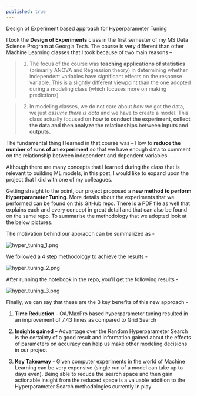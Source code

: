 ```yaml
---
published: true
---
```

Design of Experiment based approach for Hyperparameter Tuning

I took the **Design of Experiments** class in the first semester of my MS Data Science Program at Georgia Tech. The course is very different than other Machine Learning classes that I took because of two main reasons – 

> 1.	The focus of the course was **teaching applications of statistics** (primarily ANOVA and Regression theory) in determining whether independent variables have significant effects on the response variable. This is a slightly different viewpoint than the one adopted during a modeling class (which focuses more on making predictions)

> 2.	In modeling classes, we do not care about _how_ we got the data, we just _assume there is data_ and we have to create a model. This class actually focused on **how to conduct the experiment, collect the data and then analyze the relationships between inputs and outputs.**

The fundamental thing I learned in that course was – How to **reduce the number of runs of an experiment** so that we have enough data to comment on the relationship between independent and dependent variables. 

Although there are many concepts that I learned during the class that is relevant to building ML models, in this post, I would like to expand upon the project that I did with one of my colleagues. 

Getting straight to the point, our project proposed a **new method to perform Hyperparameter Tuning**. More details about the experiments that we performed can be found on this GitHub repo. There is a PDF file as well that explains each and every concept in great detail and that can also be found on the same repo. To summarise the methodology that we adopted look at the below pictures. 

The motivation behind our appraoch can be summarized as - 

![hyper_tuning_1.png]({{site.baseurl}}/images/hyper_tuning/hyper_tuning_1.png)

We followed a 4 step methodology to achieve the results - 

![hyper_tuning_2.png]({{site.baseurl}}/images/hyper_tuning/hyper_tuning_2.png)

After running the notebook in the repo, you'll get the following results - 

![hyper_tuning_3.png]({{site.baseurl}}/images/hyper_tuning/hyper_tuning_3.png)

Finally, we can say that these are the 3 key benefits of this new approach - 

1. **Time Reduction** – OA/MaxPro based hyperparameter tuning resulted in an improvement of 7.43 times as compared to Grid Search 


2. **Insights gained** – Advantage over the Random Hyperparameter Search is the certainty of a good result and information gained about the effects of parameters on accuracy can help us make other modeling decisions in our project


3. **Key Takeaway** - Given computer experiments in the world of Machine Learning can be very expensive (single run of a model can take up to days even). Being able to reduce the search space and then gain actionable insight from the reduced space is a valuable addition to the Hyperparameter Search methodologies currently in play
